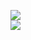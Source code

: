 [![](https://img.shields.io/badge/Made%20With-Github%20Spray-lightgrey.svg?style=for-the-badge&logo=github)](https://github.com/Annihil/github-spray#2029)  
[![](https://i.imgur.com/2DrTn0Z.gif)](https://github.com/Annihil/github-spray)